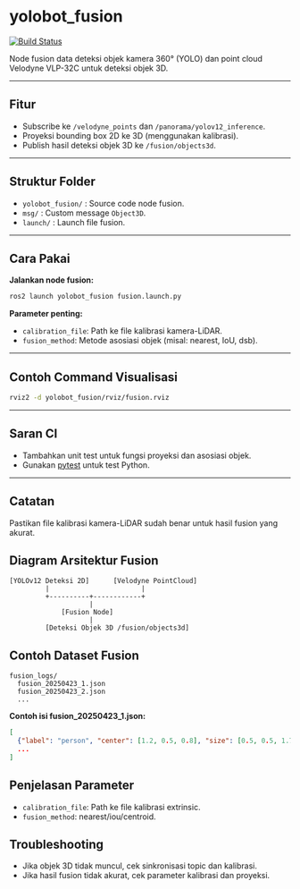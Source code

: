 # yolobot_fusion

[![Build Status](https://github.com/yourusername/yolobot/actions/workflows/ci.yml/badge.svg)](https://github.com/yourusername/yolobot/actions)

Node fusion data deteksi objek kamera 360° (YOLO) dan point cloud Velodyne VLP-32C untuk deteksi objek 3D.

---

## Fitur
- Subscribe ke `/velodyne_points` dan `/panorama/yolov12_inference`.
- Proyeksi bounding box 2D ke 3D (menggunakan kalibrasi).
- Publish hasil deteksi objek 3D ke `/fusion/objects3d`.

---

## Struktur Folder
- `yolobot_fusion/` : Source code node fusion.
- `msg/` : Custom message `Object3D`.
- `launch/` : Launch file fusion.

---

## Cara Pakai

**Jalankan node fusion:**
```sh
ros2 launch yolobot_fusion fusion.launch.py
```

**Parameter penting:**
- `calibration_file`: Path ke file kalibrasi kamera-LiDAR.
- `fusion_method`: Metode asosiasi objek (misal: nearest, IoU, dsb).

---

## Contoh Command Visualisasi
```sh
rviz2 -d yolobot_fusion/rviz/fusion.rviz
```

---

## Saran CI
- Tambahkan unit test untuk fungsi proyeksi dan asosiasi objek.
- Gunakan [pytest](https://docs.pytest.org/en/stable/) untuk test Python.

---

## Catatan
Pastikan file kalibrasi kamera-LiDAR sudah benar untuk hasil fusion yang akurat.

## Diagram Arsitektur Fusion

```
[YOLOv12 Deteksi 2D]      [Velodyne PointCloud]
         |                       |
         +----------+------------+
                    |
             [Fusion Node]
                    |
         [Deteksi Objek 3D /fusion/objects3d]
```

## Contoh Dataset Fusion

```
fusion_logs/
  fusion_20250423_1.json
  fusion_20250423_2.json
  ...
```

**Contoh isi fusion_20250423_1.json:**
```json
[
  {"label": "person", "center": [1.2, 0.5, 0.8], "size": [0.5, 0.5, 1.7], "confidence": 0.92},
  ...
]
```

## Penjelasan Parameter

- `calibration_file`: Path ke file kalibrasi extrinsic.
- `fusion_method`: nearest/iou/centroid.

## Troubleshooting

- Jika objek 3D tidak muncul, cek sinkronisasi topic dan kalibrasi.
- Jika hasil fusion tidak akurat, cek parameter kalibrasi dan proyeksi.